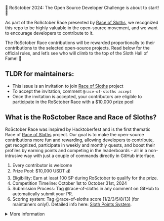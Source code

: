 🏁 RoSctober 2024: The Open Source Developer Challenge is about to start! 🎉

As part of the RoSctober Race presented by [Race of Sloths](https://race-of-sloths.com/), we recognized this repo to be highly valuable in the open-source movement, and we want to encourage developers to contribute to it.

The RoSctober Race contributions will be rewarded proportionally to their contributions to the selected open-source projects. Read below for the official rules, and let’s see who will climb to the top of the Sloth Hall of Fame! 🦥

## TLDR for maintainers:

- This issue is an invitation to join [Race of Sloths](https://race-of-sloths.com/) project
- To accept the invitation, comment `@race-of-sloths accept`
- Once the invitation is accepted, your contributors are eligible to participate in the RoSctober Race with a $10,000 prize pool

## What is the RoSctober Race and Race of Sloths?
RoSctober Race was inspired by Hacktoberfest and is the first thematic Race of [Race of Sloths](https://race-of-sloths.com/) project. Our goal is to make the open-source contributions more fun and rewarding, allowing developers to contribute, get recognized, participate in weekly and monthly quests, and boost their profiles by earning points and competing in the leaderboards - all in a non-intrusive way with just a couple of commands directly in GitHub interface. 

1. Every contributor is welcome
2. Prize Pool: $10,000 USDT 💰
3. Eligibility: Earn at least 100 SP during RoSctober to qualify for the prize.
4. Competition Timeline: October 1st to October 31st, 2024
5. Submission Process: Tag @race-of-sloths in any comment on GitHub to automatically submit your PR.
6. Scoring system: Tag @race-of-sloths score [1/2/3/5/8/13] (for maintainers only!). Detailed info here: [Sloth Points System](https://race-of-sloths.com/faq).




<details><summary>More information </summary>
<p>

- [Full rule set](https://github.com/NEAR-DevHub/race-of-sloths/wiki/RoSctober-Official-Rules)
- [Race of Sloths project](https://race-of-sloths.com/)
- [X](https://x.com/race_of_sloths)
- [Telegram community](https://t.me/race_of_sloths)

<details>
<summary><strong>Bot commands</strong></summary>

- ➕ **Include a PR:** `@race-of-sloths include` to enter the Race with your PR
- 👋 **Invite a PR author:** `@race-of-sloths invite` to invite the author who haven't tagged the bot in the Race
- 🛑 **Reject this PR:** `@race-of-sloths exclude` to send the PR back to the drawing board.
- ⭐ **Assign points:** `@race-of-sloths score [1/2/3/5/8/13]` to award points based on your assessment.
- 🔕 **Pause us:** `@race-of-sloths pause` to stop the bot on your repo.
</details>


</p>
</details> 

